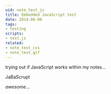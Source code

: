 ```yaml
---
uid: note_test_js
title: Embedded JavaScript test
date: 2014-06-08
tags:
- testing
scripts: 
- test.js
related:
- note_test_css
- note_test_gif
---
```

trying out if JavaScript works within my notes...

<div id="jsplayground">JaBaScrupt</div>

*awesome*...
